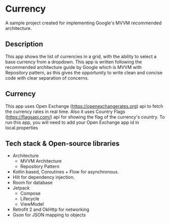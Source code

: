 # Currency

A sample project created for implementing Google's MVVM recommended architecture.

## Description
This app shows the list of currencies in a grid, with the ability to select a base currency from a dropdown. This app is written following the 
recommended architecture guide by Google which is MVVM with Repository pattern, as this gives the opportunity 
to write clean and concise code with clear separation of concerns. 

## Currency
This app uses Open Exchange (https://openexchangerates.org) api to fetch the currency rates in real time. Also it uses Country Flags (https://flagsapi.com/) api for showing the flag of the currency's country.
To run this app, you will need to add your Open Exchange app id in local.properties  

## Tech stack & Open-source libraries
- Architecture
    - MVVM Architecture
    - Repository Pattern
- Kotlin based, Coroutines + Flow for asynchronous.
- Hilt for dependency injection.
- Room for database
- Jetpack
    - Compose
    - Lifecycle
    - ViewModel
- Retrofit 2 and OkHttp for networking
- Gson for JSON mapping to objects


